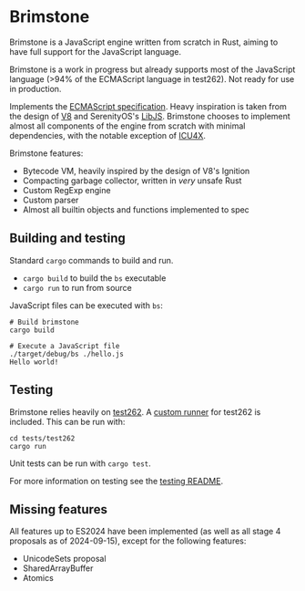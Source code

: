 # Brimstone

Brimstone is a JavaScript engine written from scratch in Rust, aiming to have full support for the JavaScript language.

Brimstone is a work in progress but already supports most of the JavaScript language (>94% of the ECMAScript language in test262). Not ready for use in production.

Implements the [ECMAScript specification](https://tc39.es/ecma262/). Heavy inspiration is taken from the design of [V8](https://v8.dev/) and SerenityOS's [LibJS](https://github.com/LadybirdBrowser/ladybird). Brimstone chooses to implement almost all components of the engine from scratch with minimal dependencies, with the notable exception of [ICU4X](https://github.com/unicode-org/icu4x).

Brimstone features:

- Bytecode VM, heavily inspired by the design of V8's Ignition
- Compacting garbage collector, written in *very* unsafe Rust
- Custom RegExp engine
- Custom parser
- Almost all builtin objects and functions implemented to spec

## Building and testing

Standard `cargo` commands to build and run.
- `cargo build` to build the `bs` executable
- `cargo run` to run from source

JavaScript files can be executed with `bs`:

```
# Build brimstone
cargo build

# Execute a JavaScript file
./target/debug/bs ./hello.js
Hello world!
```

## Testing

Brimstone relies heavily on [test262](https://github.com/tc39/test262). A [custom runner](./tests/test262/README.md) for test262 is included. This can be run with:

```
cd tests/test262
cargo run
```

Unit tests can be run with `cargo test`.

For more information on testing see the [testing README](./tests/README.md).

## Missing features

All features up to ES2024 have been implemented (as well as all stage 4 proposals as of 2024-09-15), except for the following features:

- UnicodeSets proposal
- SharedArrayBuffer
- Atomics
